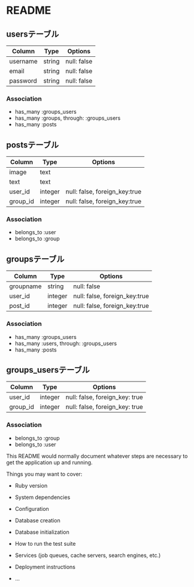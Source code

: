 # README
## usersテーブル
|Column|Type|Options|
|------|----|-------|
|username|string|null: false|
|email   |string|null: false|
|password|string|null: false|
### Association
- has_many :groups_users
- has_many :groups,  through:  :groups_users
- has_many :posts

## postsテーブル
|Column|Type|Options|
|------|----|-------|
|image|text||
|text |text||
|user_id |integer|null: false,  foreign_key:true|
|group_id|integer|null: false,  foreign_key:true|
### Association
- belongs_to :user
- belongs_to :group

## groupsテーブル
|Column|Type|Options|
|------|----|-------|
|groupname|string |null: false|
|user_id  |integer|null: false,  foreign_key:true|
|post_id  |integer|null: false,  foreign_key:true|
### Association
- has_many  :groups_users
- has_many  :users,  through:  :groups_users
- has_many  :posts

## groups_usersテーブル
|Column|Type|Options|
|------|----|-------|
|user_id |integer|null: false, foreign_key: true|
|group_id|integer|null: false, foreign_key: true|
### Association
- belongs_to :group
- belongs_to :user


This README would normally document whatever steps are necessary to get the
application up and running.

Things you may want to cover:

* Ruby version

* System dependencies

* Configuration

* Database creation

* Database initialization

* How to run the test suite

* Services (job queues, cache servers, search engines, etc.)

* Deployment instructions

* ...
